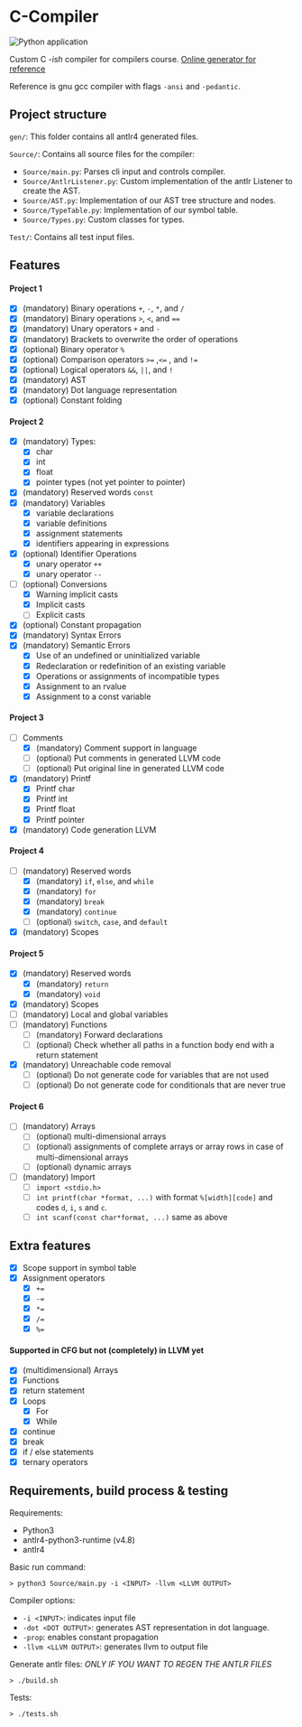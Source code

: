 # C-Compiler
![Python application](https://github.com/landerdr/C-Compiler/workflows/Python%20application/badge.svg)

Custom C _-ish_ compiler for compilers course.
[Online generator for reference](http://ellcc.org/demo/index.cgi)

Reference is gnu gcc compiler with flags `-ansi` and `-pedantic`.

## Project structure
`gen/`:
This folder contains all antlr4 generated files.

`Source/`:
Contains all source files for the compiler:
- `Source/main.py`:
Parses cli input and controls compiler.
- `Source/AntlrListener.py`:
Custom implementation of the antlr Listener to create the AST.
- `Source/AST.py`:
Implementation of our AST tree structure and nodes.
- `Source/TypeTable.py`:
Implementation of our symbol table.
- `Source/Types.py`:
Custom classes for types.

`Test/`:
Contains all test input files.

## Features
#### Project 1
- [x] (mandatory) Binary operations `+`, `-`, `*`, and `/`
- [x] (mandatory) Binary operations `>`, `<`, and `==`
- [x] (mandatory) Unary operators `+` and `-`
- [x] (mandatory) Brackets to overwrite the order of operations
- [x] (optional) Binary operator `%`
- [x] (optional) Comparison operators `>=` ,`<=` , and `!=`
- [x] (optional) Logical operators `&&`, `||`, and `!`
- [x] (mandatory) AST
- [x] (mandatory) Dot language representation
- [x] (optional) Constant folding

#### Project 2
- [x] (mandatory) Types:
    - [x] char
    - [x] int
    - [x] float
    - [x] pointer types (not yet pointer to pointer)
- [x] (mandatory) Reserved words `const`
- [x] (mandatory) Variables
    - [x] variable declarations
    - [x] variable definitions
    - [x] assignment statements
    - [x] identifiers appearing in expressions
- [x] (optional) Identifier Operations 
    - [x] unary operator `++` 
    - [x] unary operator `--`
- [ ] (optional) Conversions
    - [x] Warning implicit casts
    - [x] Implicit casts
    - [ ] Explicit casts
- [x] (optional) Constant propagation
- [x] (mandatory) Syntax Errors
- [x] (mandatory) Semantic Errors
    - [x] Use of an undefined or uninitialized variable
    - [x] Redeclaration or redefinition of an existing variable
    - [x] Operations or assignments of incompatible types
    - [x] Assignment to an rvalue
    - [x] Assignment to a const variable

#### Project 3
- [ ] Comments
    - [x] (mandatory) Comment support in language
    - [ ] (optional) Put comments in generated LLVM code
    - [ ] (optional) Put original line in generated LLVM code
- [x] (mandatory) Printf
    - [x] Printf char
    - [x] Printf int
    - [x] Printf float
    - [x] Printf pointer
- [x] (mandatory) Code generation LLVM

#### Project 4
- [ ] (mandatory) Reserved words
    - [x] (mandatory) `if`, `else`, and `while`
    - [x] (mandatory) `for`
    - [x] (mandatory) `break`
    - [x] (mandatory) `continue`
    - [ ] (optional) `switch`, `case`, and `default`
- [x] (mandatory) Scopes

#### Project 5
- [x] (mandatory) Reserved words
    - [x] (mandatory) `return`
    - [x] (mandatory) `void`
- [x] (mandatory) Scopes
- [ ] (mandatory) Local and global variables
- [ ] (mandatory) Functions
    - [ ] (mandatory) Forward declarations
    - [ ] (optional) Check whether all paths in a function body end with a return statement
- [x] (mandatory) Unreachable code removal
    - [ ] (optional) Do not generate code for variables that are not used
    - [ ] (optional) Do not generate code for conditionals that are never true

#### Project 6
- [ ] (mandatory) Arrays
    - [ ] (optional) multi-dimensional arrays
    - [ ] (optional) assignments of complete arrays or array rows in case of multi-dimensional arrays
    - [ ] (optional) dynamic arrays
- [ ] (mandatory) Import
    - [ ] `import <stdio.h>`
    - [ ] `int printf(char *format, ...)` with format `%[width][code]` and codes `d`, `i`, `s` and `c`.
    - [ ] `int scanf(const char*format, ...)` same as above

## Extra features
- [x] Scope support in symbol table
- [x] Assignment operators
    - [x] `+=`
    - [x] `-=`
    - [x] `*=`
    - [x] `/=`
    - [x] `%=`

#### Supported in CFG but not (completely) in LLVM yet
- [x] (multidimensional) Arrays
- [x] Functions
- [x] return statement
- [x] Loops
    - [x] For
    - [x] While
- [x] continue
- [x] break
- [x] if / else statements
- [x] ternary operators

## Requirements, build process & testing
Requirements:
- Python3
- antlr4-python3-runtime (v4.8)
- antlr4

Basic run command:

    > python3 Source/main.py -i <INPUT> -llvm <LLVM OUTPUT>

Compiler options:
- `-i <INPUT>`: indicates input file
- `-dot <DOT OUTPUT>`: generates AST representation in dot language.
- `-prop`: enables constant propagation
- `-llvm <LLVM OUTPUT>`: generates llvm to output file

Generate antlr files:
_ONLY IF YOU WANT TO REGEN THE ANTLR FILES_

    > ./build.sh

Tests:

    > ./tests.sh
    
